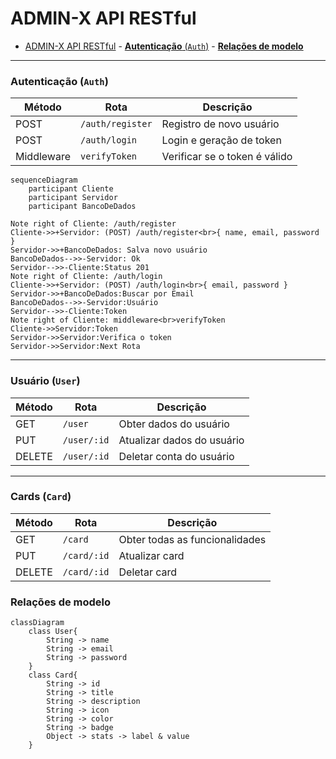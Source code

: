 # ADMIN-X API RESTful

- [ADMIN-X API RESTful](#admin-x-api-restful) - [**Autenticação** (`Auth`)](#autenticação-auth) - [**Relações de modelo**](#relações-de-modelo)

---

### **Autenticação** (`Auth`)

| Método     | Rota             | Descrição                     |
| ---------- | ---------------- | ----------------------------- |
| POST       | `/auth/register` | Registro de novo usuário      |
| POST       | `/auth/login`    | Login e geração de token      |
| Middleware | `verifyToken`    | Verificar se o token é válido |

```mermaid
sequenceDiagram
    participant Cliente
    participant Servidor
    participant BancoDeDados

Note right of Cliente: /auth/register
Cliente->>+Servidor: (POST) /auth/register<br>{ name, email, password }
Servidor->>+BancoDeDados: Salva novo usuário
BancoDeDados-->>-Servidor: Ok
Servidor-->>-Cliente:Status 201
Note right of Cliente: /auth/login
Cliente->>+Servidor: (POST) /auth/login<br>{ email, password }
Servidor->>+BancoDeDados:Buscar por Email
BancoDeDados-->>-Servidor:Usuário
Servidor-->>-Cliente:Token
Note right of Cliente: middleware<br>verifyToken
Cliente->>Servidor:Token
Servidor->>Servidor:Verifica o token
Servidor->>Servidor:Next Rota
```

---

### **Usuário** (`User`)

| Método | Rota        | Descrição                  |
| ------ | ----------- | -------------------------- |
| GET    | `/user`     | Obter dados do usuário     |
| PUT    | `/user/:id` | Atualizar dados do usuário |
| DELETE | `/user/:id` | Deletar conta do usuário   |

---

### **Cards** (`Card`)

| Método | Rota        | Descrição                      |
| ------ | ----------- | ------------------------------ |
| GET    | `/card`     | Obter todas as funcionalidades |
| PUT    | `/card/:id` | Atualizar card                 |
| DELETE | `/card/:id` | Deletar card                   |

### **Relações de modelo**

```mermaid
classDiagram
    class User{
        String -> name
        String -> email
        String -> password
    }
    class Card{
        String -> id
        String -> title
        String -> description
        String -> icon
        String -> color
        String -> badge
        Object -> stats -> label & value
    }
```
